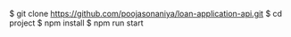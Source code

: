 $ git clone https://github.com/poojasonaniya/loan-application-api.git
$ cd project
$ npm install
$ npm run start